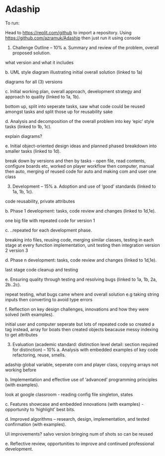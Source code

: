# Adaship

To run:

Head to https://replit.com/github to import a repository. Using https://github.com/azramuk/Adaship then just run it using console

1. Challenge Outline – 10%
a. Summary and review of the problem, overall proposed solution.

what version and what it includes

b. UML style diagram illustrating initial overall solution (linked to 1a)

diagrams for all (3) versions

c. Initial working plan, overall approach, development strategy and approach to quality (linked to 1a,
1b).

bottom up, split into seperate tasks, saw what code could be reused amongst tasks and split those up for reusability sake

d. Analysis and decomposition of the overall problem into key ‘epic’ style tasks (linked to 1b, 1c).

explain diagrams? 

e. Initial object-oriented design ideas and planned phased breakdown into smaller tasks (linked to 1d).

break down by versions and then by tasks - open file, read contents, configure boards etc, worked on player workflow then computer, manual then auto, merging of reused code for auto and making com and user one class


3. Development – 15%
a. Adoption and use of ‘good’ standards (linked to 1a, 1b, 1c).

code reusability, private attributes

b. Phase 1 development: tasks, code review and changes (linked to 1d,1e).

one big file with repeated code for version 1

c. ..repeated for each development phase.

breaking into files, reusing code, merging similar classes, testing in each stage at every function implementation, unit testing then integration
version 2
version 3


d. Phase n development: tasks, code review and changes (linked to 1d,1e).

last stage code cleanup and testing

e. Ensuring quality through testing and resolving bugs (linked to 1a, 1b, 2a, 2b..2c).

repeat testing, what bugs came where and overall solution e.g taking string inputs then converting to avoid type errors

f. Reflection on key design challenges, innovations and how they were solved (with examples).

initial user and computer seperate but lots of repeated code so created a tag instead, array for boats then created objects beacause messy indexing to get attributes

3. Evaluation (academic standard: distinction level detail: section required for distinction) – 10%
a. Analysis with embedded examples of key code refactoring, reuse, smells.

adaship global variable, seperate com and player class, copying arrays not working before

b. Implementation and effective use of ‘advanced’ programming principles (with examples).

look at google classroom - reading config file singleton, states

c. Features showcase and embedded innovations (with examples) - opportunity to ‘highlight’ best bits.



d. Improved algorithms – research, design, implementation, and tested confirmation (with examples).

UI improvements? salvo version bringing num of shots so can be reused

e. Reflective review, opportunities to improve and continued professional development.